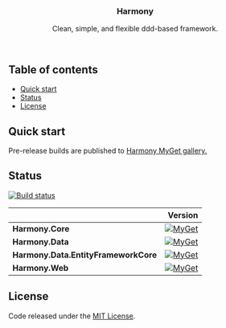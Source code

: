 <p align="center">

  <h3 align="center">Harmony</h3>

  <p align="center">
    Clean, simple, and flexible ddd-based framework.
  </p>
</p>

<br>

## Table of contents

- [Quick start](#quick-start)
- [Status](#status)
- [License](#license)

## Quick start

Pre-release builds are published to [Harmony MyGet gallery.](https://www.myget.org/packages/harmony-ci/absoluteLatest)

## Status

[![Build status](https://ci.appveyor.com/api/projects/status/github/MagicTrevor/Harmony?svg=true)](https://ci.appveyor.com/project/MagicTrevor/harmony)

|    | Version |
|:---|--------:|
|**Harmony.Core**|[![MyGet](https://img.shields.io/myget/harmony-ci/v/Harmony.Core.svg)](https://www.myget.org/F/harmony-ci/api/v2/package/Harmony.Core/)|
|**Harmony.Data**|[![MyGet](https://img.shields.io/myget/harmony-ci/v/Harmony.Data.svg)](https://www.myget.org/F/harmony-ci/api/v2/package/Harmony.Data/)|
|**Harmony.Data.EntityFrameworkCore**|[![MyGet](https://img.shields.io/myget/harmony-ci/v/Harmony.Data.EntityFrameworkCore.svg)](https://www.myget.org/F/harmony-ci/api/v2/package/Harmony.Data.EntityFrameworkCore/)|
|**Harmony.Web**|[![MyGet](https://img.shields.io/myget/harmony-ci/v/Harmony.Web.svg)](https://www.myget.org/F/harmony-ci/api/v2/package/Harmony.Web/)||

## License

Code released under the [MIT License](https://github.com/MagicTrevor/Harmony/blob/master/LICENSE).
